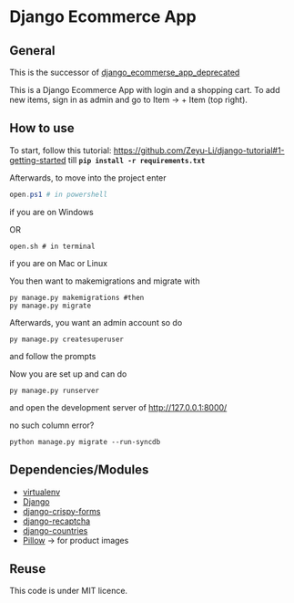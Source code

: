 # Django Ecommerce App

## General

This is the successor of [django_ecommerse_app_deprecated](https://github.com/Zeyu-Li/django_ecommerse_app_deprecated)

This is a Django Ecommerce App with login and a shopping cart. To add new items, sign in as admin and go to Item -> + Item (top right). 



## How to use

To start, follow this tutorial: https://github.com/Zeyu-Li/django-tutorial#1-getting-started till **`pip install -r requirements.txt`**



Afterwards, to move into the project enter

```powershell
open.ps1 # in powershell
```

if you are on Windows

OR

```shell
open.sh # in terminal
```

if you are on Mac or Linux



You then want to makemigrations and migrate with

```shell
py manage.py makemigrations #then
py manage.py migrate
```

 Afterwards, you want an admin account so do

```
py manage.py createsuperuser
```

and follow the prompts



Now you are set up and can do 

```shell
py manage.py runserver
```

and open the development server of http://127.0.0.1:8000/



no such column error?

```shell
python manage.py migrate --run-syncdb
```



## Dependencies/Modules

* [virtualenv](https://docs.python.org/3/tutorial/venv.html)
* [Django](https://www.djangoproject.com/)
* [django-crispy-forms](https://django-crispy-forms.readthedocs.io/en/latest/)
* [django-recaptcha](https://pypi.org/project/django-recaptcha/)
* [django-countries](https://github.com/SmileyChris/django-countries)
* [Pillow](https://pypi.org/project/Pillow/) -> for product images



## Reuse

This code is under MIT licence.

